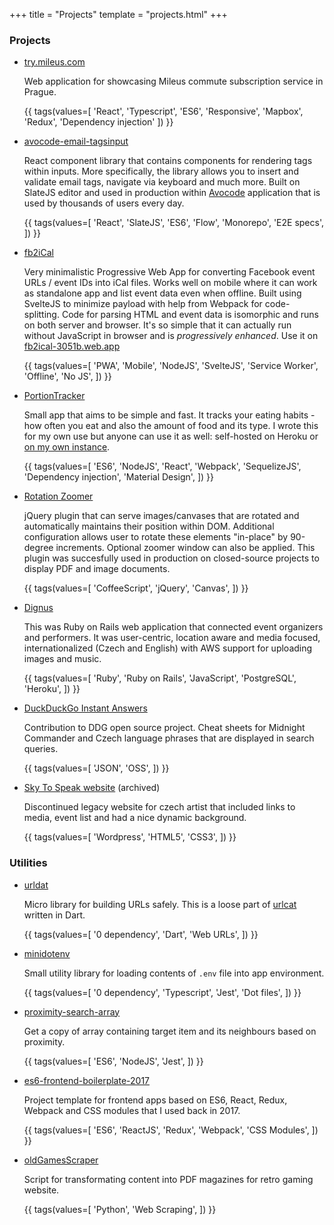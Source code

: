 +++
title = "Projects"
template = "projects.html"
+++

<div class="col" id="projects">

### Projects

* [try.mileus.com](/projects/try-mileus-com)

  Web application for showcasing Mileus commute subscription service in Prague.

  {{ tags(values=[
    'React',
    'Typescript',
    'ES6',
    'Responsive',
    'Mapbox',
    'Redux',
    'Dependency injection'
    ]) }}

* [avocode-email-tagsinput](https://github.com/avocode/avocode-email-tagsinput")

  React component library that contains components for rendering
  tags within inputs. More specifically, the library allows you to insert
  and validate email tags, navigate via keyboard and much more. Built on 
  SlateJS editor and used in production within
  [Avocode](https://avocode.com) application 
  that is used by thousands of users every day.

  {{ tags(values=[
    'React',
    'SlateJS',
    'ES6',
    'Flow',
    'Monorepo',
    'E2E specs',
    ]) }}

* [fb2iCal](https://github.com/comatory/fb2iCal)

  Very minimalistic Progressive Web App for converting Facebook
  event URLs / event IDs into iCal files. Works well on mobile
  where it can work as standalone app and list event data
  even when offline.
  Built using SvelteJS to minimize payload with help from Webpack for code-splitting. Code for parsing HTML and event data is isomorphic and runs on both server and browser.
  It's so simple that it can actually run without JavaScript in browser and is _progressively enhanced_.
  Use it on [fb2ical-3051b.web.app](https://fb2ical-3051b.web.app/)

  {{ tags(values=[
    'PWA',
    'Mobile',
    'NodeJS',
    'SvelteJS',
    'Service Worker',
    'Offline',
    'No JS',
    ]) }}

* [PortionTracker](https://github.com/comatory/portion-tracker/)

  Small app that aims to be simple and fast. It tracks your eating
  habits - how often you eat and also the amount of food and its type.
  I wrote this for my own use but anyone can use it as well: self-hosted
  on Heroku or [on my own instance](https://portion-tracker.herokuapp.com).

  {{ tags(values=[
    'ES6',
    'NodeJS',
    'React',
    'Webpack',
    'SequelizeJS',
    'Dependency injection',
    'Material Design',
    ]) }}

* [Rotation Zoomer](https://comatory.github.io/rotation-zoomer)

  jQuery plugin that can serve images/canvases
  that are rotated and automatically maintains their position within
  DOM. Additional configuration allows user to rotate
  these elements "in-place" by 90-degree increments. Optional zoomer window
  can also be applied. This plugin was succesfully used in production
  on closed-source projects to display PDF and image documents.

  {{ tags(values=[
    'CoffeeScript',
    'jQuery',
    'Canvas',
    ]) }}

* [Dignus](https://github.com/comatory/Dignus)

  This was Ruby on Rails web application that connected event
  organizers and performers.
  It was user-centric, location aware and media focused,
  internationalized (Czech and English) with AWS support for uploading
  images and music.

  {{ tags(values=[
    'Ruby',
    'Ruby on Rails',
    'JavaScript',
    'PostgreSQL',
    'Heroku',
    ]) }}

* [DuckDuckGo Instant Answers](https://github.com/comatory/zeroclickinfo-goodies)

  Contribution to DDG open source project. Cheat sheets 
  for Midnight Commander and Czech language phrases that are
  displayed in search queries.

  {{ tags(values=[
    'JSON',
    'OSS',
    ]) }}

* [Sky To Speak website](https://web.archive.org/web/20210116182451/http://skytospeak.com/) (archived)

  Discontinued legacy website for czech artist that included
  links to media, event list and had a nice dynamic background.

  {{ tags(values=[
    'Wordpress',
    'HTML5',
    'CSS3',
    ]) }}

</div>

<div class="col" id="utilities">

### Utilities


* [urldat](https://github.com/comatory/urldat)

  Micro library for building URLs safely. This is a loose part of [urlcat](https://github.com/balazsbotond/urlcat) written in Dart.

  {{ tags(values=[
    '0 dependency',
    'Dart',
    'Web URLs',
    ]) }}

* [minidotenv](https://github.com/comatory/minidotenv)

  Small utility library for loading contents of `.env` file into app environment.

  {{ tags(values=[
    '0 dependency',
    'Typescript',
    'Jest',
    'Dot files',
    ]) }}

* [proximity-search-array](https://github.com/comatory/proximity-search-array)

  Get a copy of array containing target item and its neighbours based on proximity.

  {{ tags(values=[
    'ES6',
    'NodeJS',
    'Jest',
    ]) }}

* [es6-frontend-boilerplate-2017](https://github.com/comatory/es6-frontend-boilerplate-2017)

  Project template for frontend apps based on ES6, React, Redux, Webpack and CSS modules that I used back in 2017.

  {{ tags(values=[
    'ES6',
    'ReactJS',
    'Redux',
    'Webpack',
    'CSS Modules',
    ]) }}

* [oldGamesScraper](https://github.com/comatory/oldGamesScraper)

  Script for transformating content into PDF magazines for retro gaming website.

  {{ tags(values=[
    'Python',
    'Web Scraping',
    ]) }}

</div>
